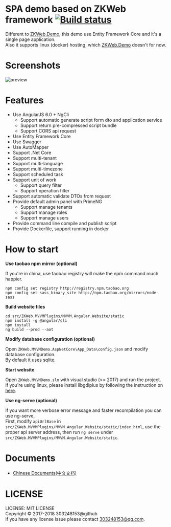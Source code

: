 # SPA demo based on ZKWeb framework [![Build status](https://ci.appveyor.com/api/projects/status/412kh8yf7yd915j1?svg=true)](https://ci.appveyor.com/project/303248153/zkweb-mvvmdemo)

Different to [ZKWeb.Demo](https://github.com/zkweb-framework/ZKWeb.Demo), this demo use Entity Framework Core and it's a single page application.<br/>
Also it supports linux (docker) hosting, which [ZKWeb.Demo](https://github.com/zkweb-framework/ZKWeb.Demo) doesn't for now.

# Screenshots

![preview](./docs/preview.jpg)

# Features

- Use AngularJS 6.0 + NgCli
    - Support automatic generate script form dto and application service
    - Support return pre-compressed script bundle
    - Support CORS api request
- Use Entity Framework Core
- Use Swagger
- Use AutoMapper
- Support .Net Core
- Support multi-tenant
- Support multi-language
- Support multi-timezone
- Support scheduled task
- Support unit of work
    - Support query filter
    - Support operation filter
- Support automatic validate DTOs from request
- Provide default admin panel with PrimeNG
    - Support manage tenants
    - Support manage roles
    - Support manage users
- Provide command line compile and publish script
- Provide Dockerfile, support running in docker

# How to start

**Use taobao npm mirror (optional)**

If you're in china, use taobao registry will make the npm command much happier.

```
npm config set registry http://registry.npm.taobao.org
npm config set sass_binary_site http://npm.taobao.org/mirrors/node-sass
```

**Build website files**

```
cd src/ZKWeb.MVVMPlugins/MVVM.Angular.Website/static
npm install -g @angular/cli
npm install
ng build --prod --aot
```

**Modify database configuration (optional)**

Open `ZKWeb.MVVMDemo.AspNetCore\App_Data\config.json` and modify database configuration.<br/>
By default it uses sqlite.

**Start website**

Open `ZKWeb.MVVMDemo.sln` with visual studio (>= 2017) and run the project.<br/>
If you're using linux, please install libgdiplus by following the instruction on [here](https://github.com/zkweb-framework/ZKWeb.System.Drawing).

**Use ng-serve (optional)**

If you want more verbose error message and faster recompilation you can use ng-serve, <br/>
First, modify `apiUrlBase` in `src/ZKWeb.MVVMPlugins/MVVM.Angular.Website/static/index.html`, use the proper api server address, then run `ng serve` under `src/ZKWeb.MVVMPlugins/MVVM.Angular.Website/static`.

# Documents

- [Chinese Documents(中文文档)](./docs/cn)

# LICENSE

LICENSE: MIT LICENSE<br/>
Copyright © 2017-2018 303248153@github<br/>
If you have any license issue please contact 303248153@qq.com.<br/>
